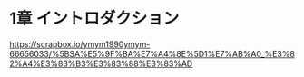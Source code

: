 # 1章 イントロダクション

https://scrapbox.io/ymym1990ymym-66656033/%5BSA%E5%9F%BA%E7%A4%8E%5D1%E7%AB%A0_%E3%82%A4%E3%83%B3%E3%83%88%E3%83%AD
